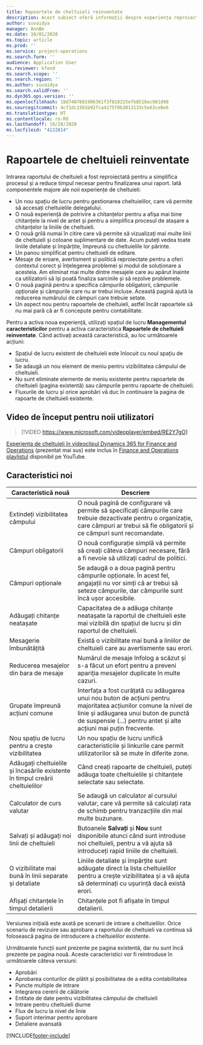 ```yaml
---
title: Rapoartele de cheltuieli reinventate
description: Acest subiect oferă informații despre experiența reproiectată și reinventată pentru introducerea raportului de cheltuieli.
author: suvaidya
manager: AnnBe
ms.date: 10/01/2020
ms.topic: article
ms.prod: ''
ms.service: project-operations
ms.search.form: ''
audience: Application User
ms.reviewer: kfend
ms.search.scope: ''
ms.search.region: ''
ms.author: suvaidya
ms.search.validFrom: ''
ms.dyn365.ops.version: ''
ms.openlocfilehash: 18d7407681906361f3f818225efb8510ac981d98
ms.sourcegitcommit: 4cf1dc1561b92fca4175f0b3813133c5e63ce8e6
ms.translationtype: HT
ms.contentlocale: ro-RO
ms.lasthandoff: 10/28/2020
ms.locfileid: "4122814"
---
```

# <a name="expense-reports-reimagined"></a>Rapoartele de cheltuieli reinventate

Intrarea raportului de cheltuieli a fost reproiectată pentru a simplifica procesul și a reduce timpul necesar pentru finalizarea unui raport. Iată componentele majore ale noii experiențe de cheltuieli:

- Un nou spațiu de lucru pentru gestionarea cheltuielilor, care vă permite să accesați cheltuielile delegatului.
- O nouă experiență de potrivire a chitanțelor pentru a afișa mai bine chitanțele la nivel de antet și pentru a simplifica procesul de atașare a chitanțelor la liniile de cheltuieli.
- O nouă grilă numai în citire care vă permite să vizualizați mai multe linii de cheltuieli și coloane suplimentare de date. Acum puteți vedea toate liniile detaliate și împărțite, împreună cu cheltuielile lor părinte.
- Un panou simplificat pentru cheltuieli de editare.
- Mesaje de eroare, avertisment și politică reproiectate pentru a oferi contextul corect și înțelegerea problemei și modul de soluționare a acesteia. Am eliminat mai multe dintre mesajele care au apărut înainte ca utilizatorii să își poată finaliza sarcinile și să rezolve problemele.
- O nouă pagină pentru a specifica câmpurile obligatorii, câmpurile opționale și câmpurile care nu ar trebui incluse. Această pagină ajută la reducerea numărului de câmpuri care trebuie setate.
- Un aspect nou pentru rapoartele de cheltuieli, astfel încât rapoartele să nu mai pară că ar fi concepute pentru contabilitate.

Pentru a activa noua experiență, utilizați spațiul de lucru **Managementul caracteristicilor** pentru a activa caracteristica **Rapoartele de cheltuieli reinventate**. Când activați această caracteristică, au loc următoarele acțiuni:

- Spațiul de lucru existent de cheltuieli este înlocuit cu noul spațiu de lucru.
- Se adaugă un nou element de meniu pentru vizibilitatea câmpului de cheltuieli.
- Nu sunt eliminate elemente de meniu existente pentru rapoartele de cheltuieli (pagina existentă) sau câmpurile pentru rapoarte de cheltuieli.
- Fluxurile de lucru și orice aprobări vă duc în continuare la pagina de rapoarte de cheltuieli existente.

## <a name="getting-started-video-for-new-users"></a>Video de început pentru noii utilizatori

> [!VIDEO https://www.microsoft.com/videoplayer/embed/RE2Y7gO]

[Experiența de cheltuieli în videoclipul Dynamics 365 for Finance and Operations](https://youtu.be/Ocy-MsTvEE0) (prezentat mai sus) este inclus în [Finance and Operations playlistul](https://www.youtube.com/playlist?list=PLcakwueIHoT_SYfIaPGoOhloFoCXiUSyW) disponibil pe YouTube.

## <a name="new-features"></a>Caracteristici noi

| Caracteristică nouă | Descriere |
|---|----|
| Extindeți vizibilitatea câmpului | O nouă pagină de configurare vă permite să specificați câmpurile care trebuie dezactivate pentru o organizație, care câmpuri ar trebui să fie obligatorii și ce câmpuri sunt recomandate. |
| Câmpuri obligatorii | O nouă configurație simplă vă permite să creați câteva câmpuri necesare, fără a fi nevoie să utilizați cadrul de politici. |
| Câmpuri opționale | Se adaugă o a doua pagină pentru câmpurile opționale. În acest fel, angajații nu vor simți că ar trebui să seteze câmpurile, dar câmpurile sunt încă ușor accesibile. |
| Adăugați chitanțe neatașate | Capacitatea de a adăuga chitanțe neatașate la raportul de cheltuieli este mai vizibilă din spațiul de lucru și din raportul de cheltuieli. |
| Mesagerie îmbunătățită | Există o vizibilitate mai bună a liniilor de cheltuieli care au avertismente sau erori. |
| Reducerea mesajelor din bara de mesaje| Numărul de mesaje Infolog a scăzut și s-a făcut un efort pentru a preveni apariția mesajelor duplicate în multe cazuri. |
| Grupate împreună acțiuni comune | Interfața a fost curățată cu adăugarea unui nou buton de acțiuni pentru majoritatea acțiunilor comune la nivel de linie și adăugarea unui buton de punctă de suspensie (...) pentru antet și alte acțiuni mai puțin frecvente. |
| Nou spațiu de lucru pentru a crește vizibilitatea | Un nou spațiu de lucru unifică caracteristicile și linkurile care permit utilizatorilor să se mute în diferite zone. |
| Adăugați cheltuielile și încasările existente în timpul creării cheltuielilor | Când creați rapoarte de cheltuieli, puteți adăuga toate cheltuielile și chitanțele selectate sau selectate. |
| Calculator de curs valutar | Se adaugă un calculator al cursului valutar, care vă permite să calculați rata de schimb pentru tranzacțiile din mai multe buzunare. |
| Salvați și adăugați noi linii de cheltuieli | Butoanele **Salvați** și **Nou** sunt disponibile atunci când sunt introduse noi cheltuieli, pentru a vă ajuta să introduceți rapid liniile de cheltuieli. |
| O vizibilitate mai bună în linii separate și detaliate | Liniile detaliate și împărțite sunt adăugate direct la lista cheltuielilor pentru a crește vizibilitatea și a vă ajuta să determinați cu ușurință dacă există erori. |
| Afișați chitanțele în timpul detalierii | Chitanțele pot fi afișate în timpul detalierii. |

Versiunea inițială este axată pe scenarii de intrare a cheltuielilor. Orice scenariu de revizuire sau aprobare a raportului de cheltuieli va continua să folosească pagina de introducere a cheltuielilor existente.

Următoarele funcții sunt prezente pe pagina existentă, dar nu sunt încă prezente pe pagina nouă. Aceste caracteristici vor fi reintroduse în următoarele câteva versiuni:

- Aprobări
- Aprobarea conturilor de plătit și posibilitatea de a edita contabilitatea
- Puncte multiple de intrare
- Integrarea cererii de călătorie
- Entitate de date pentru vizibilitatea câmpului de cheltuieli
- Intrare pentru cheltuieli diurne
- Flux de lucru la nivel de linie
- Suport interimar pentru aprobare
- Detaliere avansată


[!INCLUDE[footer-include](../includes/footer-banner.md)]